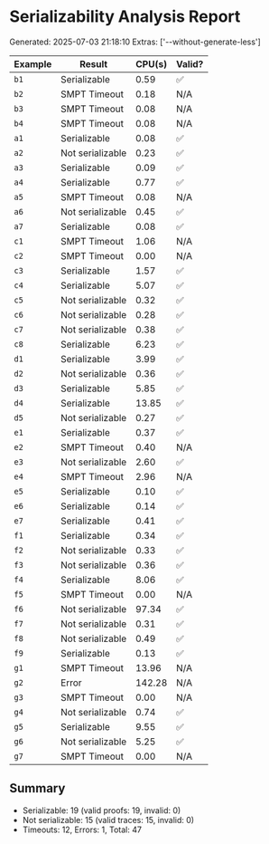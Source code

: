 # Serializability Analysis Report
Generated: 2025-07-03 21:18:10
Extras: ['--without-generate-less']

|Example|Result|CPU(s)|Valid?|
|--|--|--|--|
| `b1` |Serializable|0.59|✅|
| `b2` |SMPT Timeout|0.18|N/A|
| `b3` |SMPT Timeout|0.08|N/A|
| `b4` |SMPT Timeout|0.08|N/A|
| `a1` |Serializable|0.08|✅|
| `a2` |Not serializable|0.23|✅|
| `a3` |Serializable|0.09|✅|
| `a4` |Serializable|0.77|✅|
| `a5` |SMPT Timeout|0.08|N/A|
| `a6` |Not serializable|0.45|✅|
| `a7` |Serializable|0.08|✅|
| `c1` |SMPT Timeout|1.06|N/A|
| `c2` |SMPT Timeout|0.00|N/A|
| `c3` |Serializable|1.57|✅|
| `c4` |Serializable|5.07|✅|
| `c5` |Not serializable|0.32|✅|
| `c6` |Not serializable|0.28|✅|
| `c7` |Not serializable|0.38|✅|
| `c8` |Serializable|6.23|✅|
| `d1` |Serializable|3.99|✅|
| `d2` |Not serializable|0.36|✅|
| `d3` |Serializable|5.85|✅|
| `d4` |Serializable|13.85|✅|
| `d5` |Not serializable|0.27|✅|
| `e1` |Serializable|0.37|✅|
| `e2` |SMPT Timeout|0.40|N/A|
| `e3` |Not serializable|2.60|✅|
| `e4` |SMPT Timeout|2.96|N/A|
| `e5` |Serializable|0.10|✅|
| `e6` |Serializable|0.14|✅|
| `e7` |Serializable|0.41|✅|
| `f1` |Serializable|0.34|✅|
| `f2` |Not serializable|0.33|✅|
| `f3` |Not serializable|0.36|✅|
| `f4` |Serializable|8.06|✅|
| `f5` |SMPT Timeout|0.00|N/A|
| `f6` |Not serializable|97.34|✅|
| `f7` |Not serializable|0.31|✅|
| `f8` |Not serializable|0.49|✅|
| `f9` |Serializable|0.13|✅|
| `g1` |SMPT Timeout|13.96|N/A|
| `g2` |Error|142.28|N/A|
| `g3` |SMPT Timeout|0.00|N/A|
| `g4` |Not serializable|0.74|✅|
| `g5` |Serializable|9.55|✅|
| `g6` |Not serializable|5.25|✅|
| `g7` |SMPT Timeout|0.00|N/A|

## Summary
- Serializable: 19 (valid proofs: 19, invalid: 0)
- Not serializable: 15 (valid traces: 15, invalid: 0)
- Timeouts: 12, Errors: 1, Total: 47
